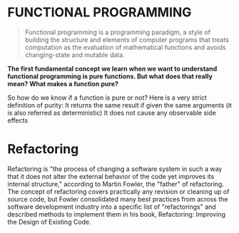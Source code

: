 # FUNCTIONAL PROGRAMMING

>Functional programming is a programming paradigm, a style of building the structure and elements of computer programs that treats computation as the evaluation of mathematical functions and avoids changing-state and mutable data.

**The first fundamental concept we learn when we want to understand functional programming is pure functions. But what does that really mean? What makes a function pure?**

So how do we know if a function is pure or not? Here is a very strict definition of purity:
It returns the same result if given the same arguments (it is also referred as deterministic)
It does not cause any observable side effects


# Refactoring

Refactoring is "the process of changing a software system in such a way that it does not alter the external behavior of the code yet improves its internal structure," according to Martin Fowler, the "father" of refactoring. The concept of refactoring covers practically any revision or cleaning up of source code, but Fowler consolidated many best practices from across the software development industry into a specific list of "refactorings" and described methods to implement them in his book, Refactoring: Improving the Design of Existing Code.



